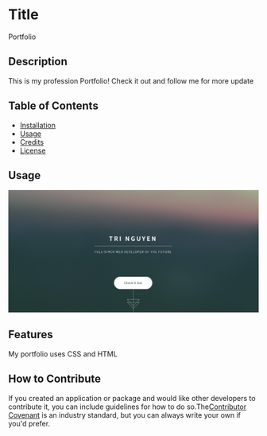 
# Title

Portfolio

## Description

This is my profession Portfolio! Check it out and follow me for more update

## Table of Contents

  - [Installation](#installation)
  - [Usage](#usage)
  - [Credits](#credits)
  - [License](#license)

## Usage

![image](./images/portfolio.png)

## Features

My portfolio uses CSS and HTML


## How to Contribute

If you created an application or package and would like other developers to contribute it, you can include guidelines for how to do so.The[Contributor Covenant](https://www.contributor-covenant.org/) is an industry standard, but you can always write your own if you'd prefer.

